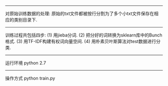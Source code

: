 
--------------------------------------
对原始训练数据的处理: 
原始的txt文件都被按行分割为了多个小txt文件保存在相应的类别目录下.

--------------------------------------
训练过程共包括四步:
(1) 用jieba分词.
(2) 把分好的词转换为sklearn库中的Bunch格式.
(3) 用TF-IDF构建有权词向量空间.
(4) 用朴素贝叶斯算法对test数据进行分类.

--------------------------------------
运行环境
python 2.7

--------------------------------------
操作方式
python train.py
